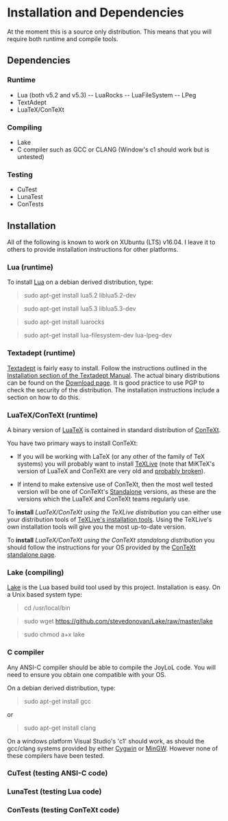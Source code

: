 # Installation and Dependencies

At the moment this is a source only distribution. This means that you will 
require both runtime and compile tools. 

## Dependencies

### Runtime

* Lua (both v5.2 and v5.3)
-- LuaRocks
-- LuaFileSystem
-- LPeg
* TextAdept
* LuaTeX/ConTeXt

### Compiling

* Lake
* C compiler such as GCC or CLANG (Window's c1 should work but is 
  untested) 

### Testing

* CuTest
* LunaTest
* ConTests

## Installation

All of the following is known to work on XUbuntu (LTS) v16.04. I leave it 
to others to provide installation instructions for other platforms.

### Lua (runtime)

To install [Lua](https://www.lua.org/) on a debian derived distribution, 
type: 

> sudo apt-get install lua5.2 liblua5.2-dev

> sudo apt-get install lua5.3 liblua5.3-dev

> sudo apt-get install luarocks

> sudo apt-get install lua-filesystem-dev lua-lpeg-dev

### Textadept (runtime)

[Textadept](https://foicica.com/textadept/) is fairly easy to install. 
Follow the instructions outlined in the [Installation section of the 
Textadept Manual](https://foicica.com/textadept/manual.html#Installation). 
The actual binary distributions can be found on the [Download 
page](http://foicica.com/textadept/download). It is good practice to use 
PGP to check the security of the distribution. The installation 
instructions include a section on how to do this. 

### LuaTeX/ConTeXt (runtime)

A binary version of [LuaTeX](http://www.luatex.org/) is contained in 
standard distribution of [ConTeXt](http://www.contextgarden.net/). 

You have two primary ways to install ConTeXt:

* If you will be working with LaTeX (or any other of the family of TeX 
systems) you will probably want to install 
[TeXLive](https://www.tug.org/texlive/) (note that MiKTeX's version of 
LuaTeX and ConTeXt are very old and [probably 
broken](http://wiki.contextgarden.net/MikTeX)). 

* If intend to make extensive use of ConTeXt, then the most well tested 
version will be one of ConTeXt's 
[Standalone](http://wiki.contextgarden.net/ConTeXt_Standalone) versions, 
as these are the versions which the LuaTeX and ConTeXt teams regularly 
use. 

To **install** *LuaTeX/ConTeXt using the TeXLive distribution* you can 
either use your distribution tools of [TeXLive's installation 
tools](https://www.tug.org/texlive/acquire-netinstall.html). Using the 
TeXLive's own installation tools will give you the most up-to-date 
version. 

To **install** *LuaTeX/ConTeXt using the ConTeXt standalong distribution* 
you should follow the instructions for your OS provided by the [ConTeXt 
standalone page](http://wiki.contextgarden.net/ConTeXt_Standalone). 

### Lake (compiling)

[Lake](https://github.com/stevedonovan/Lake) is the Lua based build tool 
used by this project. Installation is easy. On a Unix based system type:

> cd /usr/local/bin

> sudo wget https://github.com/stevedonovan/Lake/raw/master/lake

> sudo chmod a+x lake

### C compiler

Any ANSI-C compiler should be able to compile the JoyLoL code. You will 
need to ensure you obtain one compatible with your OS. 

On a debian derived distribution, type:

> sudo apt-get install gcc

or 

> sudo apt-get install clang

On a windows platform Visual Studio's 'c1' should work, as should the 
gcc/clang systems provided by either [Cygwin](https://www.cygwin.com/) or 
[MinGW](http://www.mingw.org/). However none of these compilers have been 
tested. 

### CuTest (testing ANSI-C code)

### LunaTest (testing Lua code)

### ConTests (testing ConTeXt code)
